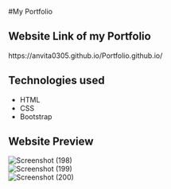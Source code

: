 #My Portfolio
<h2>Website Link of my Portfolio</h2>
https://anvita0305.github.io/Portfolio.github.io/

<h2>Technologies used</h2>
<ul>
  <li>HTML</li>
  <li>CSS</li>
  <li>Bootstrap</li>
</ul>

<h2>Website Preview</h2>

![Screenshot (198)](https://user-images.githubusercontent.com/78889572/132629677-0da0abea-6d44-4dbe-9443-da11792f8b17.png)<br>
![Screenshot (199)](https://user-images.githubusercontent.com/78889572/132629721-f378ed98-f5b8-4564-9fcd-554fc05509f4.png)<br>
![Screenshot (200)](https://user-images.githubusercontent.com/78889572/132629760-9d30331a-e60a-44c0-81cc-1d5be124b518.png)

